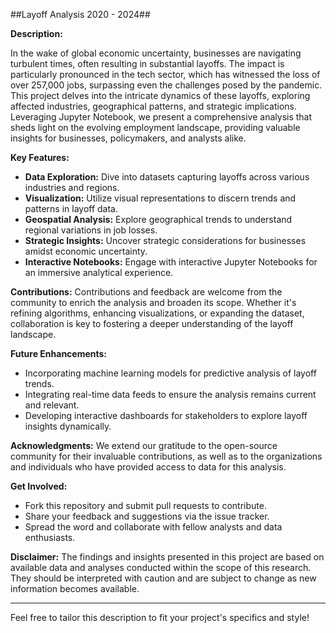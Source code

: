 ##Layoff Analysis 2020 - 2024##

**Description:**

In the wake of global economic uncertainty, businesses are navigating turbulent times, often resulting in substantial layoffs. The impact is particularly pronounced in the tech sector, which has witnessed the loss of over 257,000 jobs, surpassing even the challenges posed by the pandemic. This project delves into the intricate dynamics of these layoffs, exploring affected industries, geographical patterns, and strategic implications. Leveraging Jupyter Notebook, we present a comprehensive analysis that sheds light on the evolving employment landscape, providing valuable insights for businesses, policymakers, and analysts alike.

**Key Features:**
- **Data Exploration:** Dive into datasets capturing layoffs across various industries and regions.
- **Visualization:** Utilize visual representations to discern trends and patterns in layoff data.
- **Geospatial Analysis:** Explore geographical trends to understand regional variations in job losses.
- **Strategic Insights:** Uncover strategic considerations for businesses amidst economic uncertainty.
- **Interactive Notebooks:** Engage with interactive Jupyter Notebooks for an immersive analytical experience.

**Contributions:**
Contributions and feedback are welcome from the community to enrich the analysis and broaden its scope. Whether it's refining algorithms, enhancing visualizations, or expanding the dataset, collaboration is key to fostering a deeper understanding of the layoff landscape.

**Future Enhancements:**
- Incorporating machine learning models for predictive analysis of layoff trends.
- Integrating real-time data feeds to ensure the analysis remains current and relevant.
- Developing interactive dashboards for stakeholders to explore layoff insights dynamically.

**Acknowledgments:**
We extend our gratitude to the open-source community for their invaluable contributions, as well as to the organizations and individuals who have provided access to data for this analysis.


**Get Involved:**
- Fork this repository and submit pull requests to contribute.
- Share your feedback and suggestions via the issue tracker.
- Spread the word and collaborate with fellow analysts and data enthusiasts.

**Disclaimer:**
The findings and insights presented in this project are based on available data and analyses conducted within the scope of this research. They should be interpreted with caution and are subject to change as new information becomes available.

---

Feel free to tailor this description to fit your project's specifics and style!
